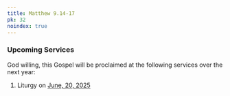 ```yaml
---
title: Matthew 9.14-17
pk: 32
noindex: true
---
```


### Upcoming Services

God willing, this Gospel will be proclaimed at the following services over the next year:


1. Liturgy on [June, 20, 2025](https://orthocal.info/readings/gregorian/2025/06/20/)
